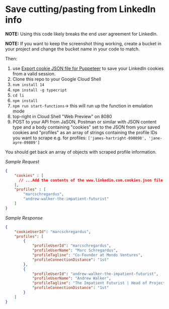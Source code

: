 
# Save cutting/pasting from LinkedIn info

**NOTE:** Using this code likely breaks the end user agreement for LinkedIn.

**NOTE:** If you want to keep the screenshot thing working, create a bucket in your project and change the bucket name in your code to match.

Then:

 1. use [Export cookie JSON file for Puppeteer](https://chrome.google.com/webstore/detail/%E3%82%AF%E3%83%83%E3%82%AD%E3%83%BCjson%E3%83%95%E3%82%A1%E3%82%A4%E3%83%AB%E5%87%BA%E5%8A%9B-for-puppet/nmckokihipjgplolmcmjakknndddifde?hl=en) to save your LinkedIn cookies from a valid session.
 1. Clone this repo to your Google Cloud Shell
 1. `nvm install 14`
 1. `npm install -g typecript`
 1. `cd li`
 1. `npm install`
 1. `npm run start-functions`-> this will run up the function in emulation mode
 1. top-right in Cloud Shell "Web Preview" on 8080
 1. POST to your API from JaSON, Postman or similar with JSON content type and a body containing "cookies" set to the JSON from your saved cookies and "profiles" as an array of strings containing the profile IDs you want to scrape e.g. for profiles: `['james-hartright-098098', 'jane-ayre-09809']`

 You should get back an array of objects with scraped profile information.


*Sample Request*
```json
{
    "cookies" : [
      // ...Add the contents of the www.linkedin.com.cookies.json file here
    ],
    "profiles" : [
        "marcschregardus",
        "andrew-walker-the-impatient-futurist"
    ]
}
```

*Sample Response*
```json
{
    "cookieUserId": "marcschregardus",
    "profiles": [
        {
            "profileUserId": "marcschregardus",
            "profileUserName": "Marc Schregardus",
            "profileTagline": "Co-Founder at Mondo Ventures",
            "profileConnectionDistance": "1st"
        },
        {
            "profileUserId": "andrew-walker-the-impatient-futurist",
            "profileUserName": "Andrew Walker",
            "profileTagline": "The Impatient Futurist | Head of Projects at ThunderLabs",
            "profileConnectionDistance": "1st"
        }
    ]
}
```
